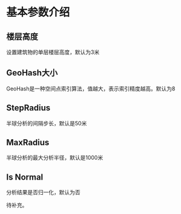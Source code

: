# 基本参数介绍
## 楼层高度
设置建筑物的单层楼层高度，默认为3米

## GeoHash大小
GeoHash是一种空间点索引算法，值越大，表示索引精度越高。默认为8

## StepRadius
半球分析的间隔步长，默认是50米

## MaxRadius
半球分析的最大分析半径，默认是1000米

## Is Normal
分析结果是否归一化，默认为否

待补充。

